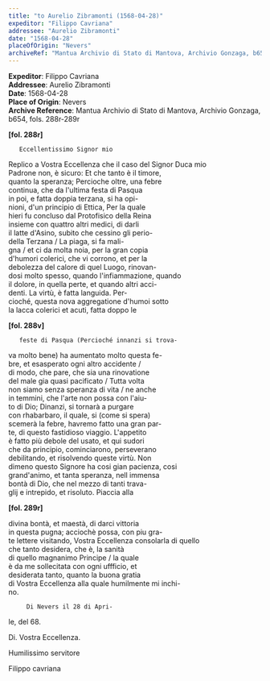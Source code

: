```yaml
---
title: "to Aurelio Zibramonti (1568-04-28)"
expeditor: "Filippo Cavriana"
addressee: "Aurelio Zibramonti"
date: "1568-04-28"
placeOfOrigin: "Nevers"
archiveRef: "Mantua Archivio di Stato di Mantova, Archivio Gonzaga, b654, fols. 288r-"
---
```


**Expeditor**: Filippo Cavriana  
**Addressee**: Aurelio Zibramonti  
**Date**: 1568-04-28  
**Place of Origin**: Nevers  
**Archive Reference**: Mantua Archivio di Stato di Mantova, Archivio Gonzaga, b654, fols. 288r-289r  


   
     
       
**[fol. 288r]**

       Eccellentissimo Signor mio


         
Replico a Vostra Eccellenza che il caso del Signor Duca mio   
Padrone non, è sicuro: Et che tanto è il timore,   
quanto la speranza; Percioche oltre, una febre   
continua, che da l'ultima festa di Pasqua   
in poi, e fatta doppia terzana, si ha opi-  
nioni, d'un principio di Ettica, Per la quale   
hieri fu concluso dal Protofisico della Reina   
insieme con quattro altri medici, di darli   
il latte d'Asino, subito che cessino gli perio-  
 della Terzana / La piaga, si fa mali-  
gna / et ci da molta noia, per la gran copia   
d'humori colerici, che vi corrono, et per la   
debolezza del calore di quel Luogo, rinovan-  
dosi molto spesso, quando l'infiammazione, quando   
il dolore, in quella perte, et quando altri acci-  
denti. La virtù, è fatta languida. Per-  
cioché, questa nova aggregatione d'humoi sotto   
la lacca colerici et acuti, fatta doppo le


       
**[fol. 288v]**

       feste di Pasqua (Percioché innanzi si trova-  
va molto bene) ha aumentato molto questa fe-  
bre, et esasperato ogni altro accidente /   
di modo, che pare, che sia una rinovatione   
del male gia quasi pacificato / Tutta volta   
non siamo senza speranza di vita / ne anche   
in temmini, che l'arte non possa con l'aiu-  
to di Dio; Dinanzi, si tornarà a purgare   
con rhabarbaro, il quale, si (come si spera)   
scemerà la febre, havremo fatto una gran par-  
te, di questo fastidioso viaggio. L'appetito   
è fatto più debole del usato, et qui sudori   
che da principio, cominciarono, perseverano   
debilitando, et risolvendo queste virtù. Non   
dimeno questo Signore ha cosi gian pacienza, cosi   
grand'animo, et tanta speranza, nell immensa   
bontà di Dio, che nel mezzo di tanti trava-  
glij e intrepido, et risoluto. Piaccia alla


       
**[fol. 289r]**

         
divina bontà, et maestà, di darci vittoria   
in questa pugna; acciochè possa, con piu gra-  
te lettere visitando, Vostra Eccellenza consolarla di quello   
che tanto desidera, che è, la sanità   
di quello magnanimo Principe / la quale   
è da me sollecitata con ogni uffficio, et   
desiderata tanto, quanto la buona gratia   
di Vostra Eccellenza alla quale humilmente mi inchi-  
no.


       
         Di Nevers il 28 di Apri-  
le, del 68.
           
Di. Vostra Eccellenza.
           
Humilissimo servitore
           
Filippo cavriana
       


     
   
 